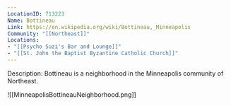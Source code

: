 ```yaml
---
LocationID: 713223
Name: Bottineau
Link: https://en.wikipedia.org/wiki/Bottineau,_Minneapolis 
Community: "[[Northeast]]"
Locations: 
- "[[Psycho Suzi's Bar and Lounge]]"
- "[[St. John the Baptist Byzantine Catholic Church]]"
---
```


Description:
Bottineau is a neighborhood in the Minneapolis community of Northeast.


![[MinneapolisBottineauNeighborhood.png]]